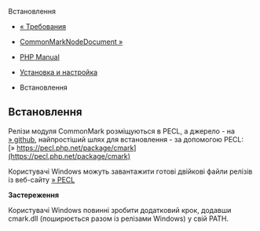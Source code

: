 Встановлення

-   [« Требования](cmark.requirements.html)
    
-   [CommonMarkNodeDocument »](class.commonmark-node-document.html)
    
-   [PHP Manual](index.html)
    
-   [Установка и настройка](cmark.setup.html)
    
-   Встановлення
    

## Встановлення

Релізи модуля CommonMark розміщуються в PECL, а джерело - на [» github](https://github.com/krakjoe/cmark), найпростіший шлях для встановлення - за допомогою PECL: [» https://pecl.php.net/package/cmark](https://pecl.php.net/package/cmark)

Користувачі Windows можуть завантажити готові двійкові файли релізів із веб-сайту [» PECL](https://windows.php.net/downloads/pecl/releases/cmark)

**Застереження**

Користувачі Windows повинні зробити додатковий крок, додавши cmark.dll (поширюється разом із релізами Windows) у свій PATH.
